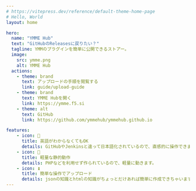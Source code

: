 ```yaml
---
# https://vitepress.dev/reference/default-theme-home-page
# Hello, World
layout: home

hero:
  name: "YMME Hub"
  text: "GitHubのReleasesに戻りたい？"
  tagline: YMMのプラグインを簡単に公開できるストアー。
  image:
    src: ymme.png
    alt: YMME Hub
  actions:
    - theme: brand
      text: アップロードの手順を閲覧する
      link: guide/upload-guide
    - theme: brand
      text: YMME Hubを開く
      link: https://ymme.f5.si
    - theme: alt
      text: GitHub
      link: https://github.com/ymmehub/ymmehub.github.io

features:
    - icon: 🔽
      title: 英語がわからなくてもOK
      details: GitHubやJenkinsと違って日本語化されているので、直感的に操作できます。
    - icon: 🏃
      title: 軽量な静的動作
      details: PHPなどを利用せず作られているので、軽量に動きます。
    - icon: ⏫️
      title: 簡単な操作でアップロード
      details: jsonの知識とhtmlの知識がちょっとだけあれば簡単に作成できちゃいます(設定用jsonジェネレータも作成中)
---
```


